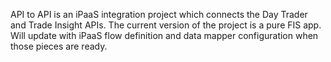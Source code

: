 API to API is an iPaaS integration project which connects the Day Trader and Trade Insight APIs.  The current version of the project is a pure FIS app.  Will update with iPaaS flow definition and data mapper configuration when those pieces are ready.